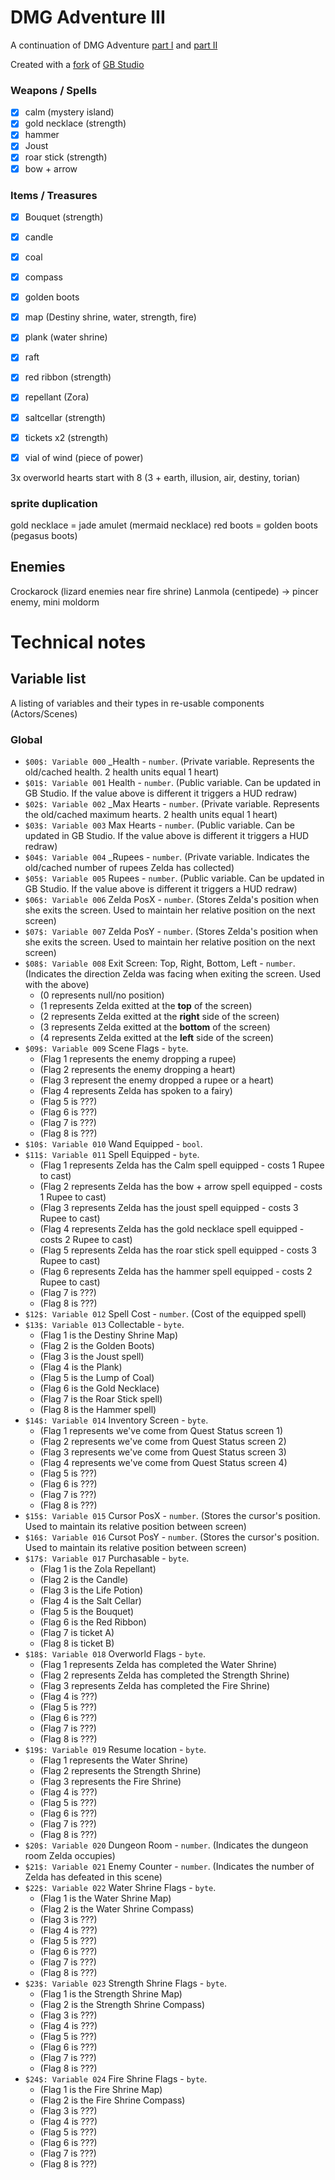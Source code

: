 # DMG Adventure III
A continuation of DMG Adventure [part I](https://github.com/john-lay/dmg-adventure) and [part II](https://github.com/john-lay/dmg-adventure-ii)

Created with a [fork](https://github.com/john-lay/gb-studio) of [GB Studio](https://www.gbstudio.dev/)

### Weapons / Spells
- [x] calm (mystery island)
- [x] gold necklace (strength)
- [x] hammer
- [x] Joust
- [x] roar stick (strength)
- [x] bow + arrow

### Items / Treasures
- [x] Bouquet (strength)
- [x] candle
- [x] coal
- [x] compass
- [x] golden boots
- [x] map (Destiny shrine, water, strength, fire)
- [x] plank (water shrine)
- [x] raft
- [x] red ribbon (strength)
- [x] repellant (Zora)
- [x] saltcellar (strength)
- [x] tickets x2 (strength)
- [x] vial of wind (piece of power)


3x overworld hearts
start with 8 (3 + earth, illusion, air, destiny, torian)

### sprite duplication
gold necklace = jade amulet (mermaid necklace)
red boots = golden boots (pegasus boots)

## Enemies
Crockarock (lizard enemies near fire shrine) 
Lanmola (centipede) -> pincer enemy, mini moldorm

# Technical notes

## Variable list

A listing of variables and their types in re-usable components (Actors/Scenes)

### Global
* `$00$: Variable 000` _Health - `number`. (Private variable. Represents the old/cached health. 2 health units equal 1 heart)
* `$01$: Variable 001` Health - `number`. (Public variable. Can be updated in GB Studio. If the value above is different it triggers a HUD redraw)
* `$02$: Variable 002` _Max Hearts - `number`. (Private variable. Represents the old/cached maximum hearts. 2 health units equal 1 heart)
* `$03$: Variable 003` Max Hearts - `number`. (Public variable. Can be updated in GB Studio. If the value above is different it triggers a HUD redraw)
* `$04$: Variable 004` _Rupees - `number`. (Private variable. Indicates the old/cached number of rupees Zelda has collected)
* `$05$: Variable 005` Rupees - `number`. (Public variable. Can be updated in GB Studio. If the value above is different it triggers a HUD redraw)
* `$06$: Variable 006` Zelda PosX - `number`. (Stores Zelda's position when she exits the screen. Used to maintain her relative position on the next screen)
* `$07$: Variable 007` Zelda PosY - `number`. (Stores Zelda's position when she exits the screen. Used to maintain her relative position on the next screen)
* `$08$: Variable 008` Exit Screen: Top, Right, Bottom, Left - `number`. (Indicates the direction Zelda was facing when exiting the screen. Used with the above)
    * (0 represents null/no position)
    * (1 represents Zelda exitted at the __top__ of the screen)
    * (2 represents Zelda exitted at the __right__ side of the screen)
    * (3 represents Zelda exitted at the __bottom__ of the screen)
    * (4 represents Zelda exitted at the __left__ side of the screen)
* `$09$: Variable 009` Scene Flags - `byte`.
  * (Flag 1 represents the enemy dropping a rupee)
  * (Flag 2 represents the enemy dropping a heart)
  * (Flag 3 represent the enemy dropped a rupee or a heart)
  * (Flag 4 represents Zelda has spoken to a fairy)
  * (Flag 5 is ???)
  * (Flag 6 is ???)
  * (Flag 7 is ???)
  * (Flag 8 is ???)
* `$10$: Variable 010` Wand Equipped - `bool`.
* `$11$: Variable 011` Spell Equipped - `byte`.
  * (Flag 1 represents Zelda has the Calm spell equipped - costs 1 Rupee to cast) 
  * (Flag 2 represents Zelda has the bow + arrow spell equipped - costs 1 Rupee to cast)
  * (Flag 3 represents Zelda has the joust spell equipped - costs 3 Rupee to cast)
  * (Flag 4 represents Zelda has the gold necklace spell equipped - costs 2 Rupee to cast)
  * (Flag 5 represents Zelda has the roar stick spell equipped - costs 3 Rupee to cast)
  * (Flag 6 represents Zelda has the hammer spell equipped - costs 2 Rupee to cast)
  * (Flag 7 is ???)
  * (Flag 8 is ???)
* `$12$: Variable 012` Spell Cost - `number`. (Cost of the equipped spell)
* `$13$: Variable 013` Collectable - `byte`.
  * (Flag 1 is the Destiny Shrine Map)
  * (Flag 2 is the Golden Boots)
  * (Flag 3 is the Joust spell)
  * (Flag 4 is the Plank)
  * (Flag 5 is the Lump of Coal)
  * (Flag 6 is the Gold Necklace)
  * (Flag 7 is the Roar Stick spell)
  * (Flag 8 is the Hammer spell)
* `$14$: Variable 014` Inventory Screen - `byte`.
  * (Flag 1 represents we've come from Quest Status screen 1)
  * (Flag 2 represents we've come from Quest Status screen 2)
  * (Flag 3 represents we've come from Quest Status screen 3)
  * (Flag 4 represents we've come from Quest Status screen 4)
  * (Flag 5 is ???)
  * (Flag 6 is ???)
  * (Flag 7 is ???)
  * (Flag 8 is ???)
* `$15$: Variable 015` Cursor PosX - `number`. (Stores the cursor's position. Used to maintain its relative position between screen)
* `$16$: Variable 016` Cursot PosY - `number`. (Stores the cursor's position. Used to maintain its relative position between screen)
* `$17$: Variable 017` Purchasable - `byte`.
  * (Flag 1 is the Zola Repellant)
  * (Flag 2 is the Candle)
  * (Flag 3 is the Life Potion)
  * (Flag 4 is the Salt Cellar)
  * (Flag 5 is the Bouquet)
  * (Flag 6 is the Red Ribbon)
  * (Flag 7 is ticket A)
  * (Flag 8 is ticket B)
* `$18$: Variable 018` Overworld Flags - `byte`.
  * (Flag 1 represents Zelda has completed the Water Shrine)
  * (Flag 2 represents Zelda has completed the Strength Shrine)
  * (Flag 3 represents Zelda has completed the Fire Shrine)
  * (Flag 4 is ???)
  * (Flag 5 is ???)
  * (Flag 6 is ???)
  * (Flag 7 is ???)
  * (Flag 8 is ???)
* `$19$: Variable 019` Resume location - `byte`.
  * (Flag 1 represents the Water Shrine)
  * (Flag 2 represents the Strength Shrine)
  * (Flag 3 represents the Fire Shrine)
  * (Flag 4 is ???)
  * (Flag 5 is ???)
  * (Flag 6 is ???)
  * (Flag 7 is ???)
  * (Flag 8 is ???)
* `$20$: Variable 020` Dungeon Room - `number`. (Indicates the dungeon room Zelda occupies)
* `$21$: Variable 021` Enemy Counter - `number`. (Indicates the number of Zelda has defeated in this scene)
* `$22$: Variable 022` Water Shrine Flags - `byte`.
  * (Flag 1 is the Water Shrine Map)
  * (Flag 2 is the Water Shrine Compass)
  * (Flag 3 is ???)
  * (Flag 4 is ???)
  * (Flag 5 is ???)
  * (Flag 6 is ???)
  * (Flag 7 is ???)
  * (Flag 8 is ???)
* `$23$: Variable 023` Strength Shrine Flags - `byte`.
  * (Flag 1 is the Strength Shrine Map)
  * (Flag 2 is the Strength Shrine Compass)
  * (Flag 3 is ???)
  * (Flag 4 is ???)
  * (Flag 5 is ???)
  * (Flag 6 is ???)
  * (Flag 7 is ???)
  * (Flag 8 is ???)
* `$24$: Variable 024` Fire Shrine Flags - `byte`.
  * (Flag 1 is the Fire Shrine Map)
  * (Flag 2 is the Fire Shrine Compass)
  * (Flag 3 is ???)
  * (Flag 4 is ???)
  * (Flag 5 is ???)
  * (Flag 6 is ???)
  * (Flag 7 is ???)
  * (Flag 8 is ???)
